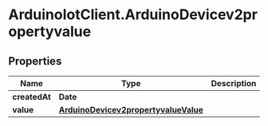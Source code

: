 # ArduinoIotClient.ArduinoDevicev2propertyvalue

## Properties

Name | Type | Description | Notes
------------ | ------------- | ------------- | -------------
**createdAt** | **Date** |  | [optional] 
**value** | [**ArduinoDevicev2propertyvalueValue**](ArduinoDevicev2propertyvalueValue.md) |  | [optional] 


